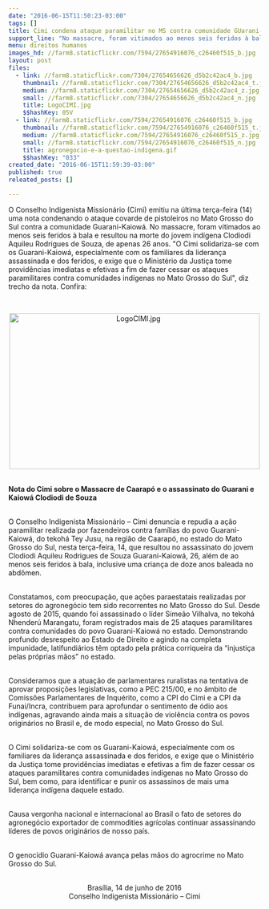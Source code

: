 ```yaml
---
date: "2016-06-15T11:50:23-03:00"
tags: []
title: Cimi condena ataque paramilitar no MS contra comunidade GUarani-Kaiowá
support_line: "No massacre, foram vitimados ao menos seis feridos à bala e resultou na morte do jovem indígena Clodiodi Aquileu Rodrigues de Souza, de apenas 26 anos."
menu: direitos humanos
images_hd: //farm8.staticflickr.com/7594/27654916076_c26460f515_b.jpg
layout: post
files:
  - link: //farm8.staticflickr.com/7304/27654656626_d5b2c42ac4_b.jpg
    thumbnail: //farm8.staticflickr.com/7304/27654656626_d5b2c42ac4_t.jpg
    medium: //farm8.staticflickr.com/7304/27654656626_d5b2c42ac4_z.jpg
    small: //farm8.staticflickr.com/7304/27654656626_d5b2c42ac4_n.jpg
    title: LogoCIMI.jpg
    $$hashKey: 05V
  - link: //farm8.staticflickr.com/7594/27654916076_c26460f515_b.jpg
    thumbnail: //farm8.staticflickr.com/7594/27654916076_c26460f515_t.jpg
    medium: //farm8.staticflickr.com/7594/27654916076_c26460f515_z.jpg
    small: //farm8.staticflickr.com/7594/27654916076_c26460f515_n.jpg
    title: agronegocio-e-a-questao-indigena.gif
    $$hashKey: "033"
created_date: "2016-06-15T11:59:39-03:00"
published: true
releated_posts: []

---
```

<p>O Conselho Indigenista Mission&aacute;rio (Cimi) emitiu na &uacute;ltima ter&ccedil;a-feira (14) uma nota condenando o ataque covarde de pistoleiros no Mato Grosso do Sul contra a comunidade Guarani-Kaiow&aacute;. No massacre, foram vitimados ao menos seis feridos &agrave; bala e resultou na morte do jovem ind&iacute;gena Clodiodi Aquileu Rodrigues de Souza, de apenas 26 anos. &quot;O Cimi solidariza-se com os Guarani-Kaiow&aacute;, especialmente com os familiares da lideran&ccedil;a assassinada e dos feridos, e exige que o Minist&eacute;rio da Justi&ccedil;a tome provid&ecirc;ncias imediatas e efetivas a fim de fazer cessar os ataques paramilitares contra comunidades ind&iacute;genas no Mato Grosso do Sul&quot;, diz trecho da nota. Confira:</p>

<p>&nbsp;</p>

<p style="text-align:center"><img alt="LogoCIMI.jpg" height="311" src="//farm8.staticflickr.com/7304/27654656626_d5b2c42ac4_b.jpg" width="500" /></p>

<p><br />
<strong>Nota do Cimi sobre o Massacre de Caarap&oacute; e o assassinato do Guarani e Kaiow&aacute; Clodiodi de Souza</strong></p>

<p><br />
O Conselho Indigenista Mission&aacute;rio &ndash; Cimi denuncia e repudia a a&ccedil;&atilde;o paramilitar realizada por fazendeiros contra fam&iacute;lias do povo Guarani-Kaiow&aacute;, do tekoh&aacute; Tey Jusu, na regi&atilde;o de Caarap&oacute;, no estado do Mato Grosso do Sul, nesta ter&ccedil;a-feira, 14, que resultou no assassinato do jovem Clodiodi Aquileu Rodrigues de Souza Guarani-Kaiow&aacute;, 26, al&eacute;m de ao menos seis feridos &agrave; bala, inclusive uma crian&ccedil;a de doze anos baleada no abd&ocirc;men.</p>

<p><br />
Constatamos, com preocupa&ccedil;&atilde;o, que a&ccedil;&otilde;es paraestatais realizadas por setores do agroneg&oacute;cio tem sido recorrentes no Mato Grosso do Sul. Desde agosto de 2015, quando foi assassinado o l&iacute;der Sime&atilde;o Vilhalva, no tekoh&aacute; Nhender&uacute; Marangatu, foram registrados mais de 25 ataques paramilitares contra comunidades do povo Guarani-Kaiow&aacute; no estado. Demonstrando profundo desrespeito ao Estado de Direito e agindo na completa impunidade, latifundi&aacute;rios t&ecirc;m optado pela pr&aacute;tica corriqueira da &ldquo;injusti&ccedil;a pelas pr&oacute;prias m&atilde;os&rdquo; no estado.</p>

<p><br />
Consideramos que a atua&ccedil;&atilde;o de parlamentares ruralistas na tentativa de aprovar proposi&ccedil;&otilde;es legislativas, como a PEC 215/00, e no &acirc;mbito de Comiss&otilde;es Parlamentares de Inqu&eacute;rito, como a CPI do Cimi e a CPI da Funai/Incra, contribuem para aprofundar o sentimento de &oacute;dio aos ind&iacute;genas, agravando ainda mais a situa&ccedil;&atilde;o de viol&ecirc;ncia contra os povos origin&aacute;rios no Brasil e, de modo especial, no Mato Grosso do Sul.</p>

<p><br />
O Cimi solidariza-se com os Guarani-Kaiow&aacute;, especialmente com os familiares da lideran&ccedil;a assassinada e dos feridos, e exige que o Minist&eacute;rio da Justi&ccedil;a tome provid&ecirc;ncias imediatas e efetivas a fim de fazer cessar os ataques paramilitares contra comunidades ind&iacute;genas no Mato Grosso do Sul, bem como, para identificar e punir os assassinos de mais uma lideran&ccedil;a ind&iacute;gena daquele estado.</p>

<p><br />
Causa vergonha nacional e internacional ao Brasil o fato de setores do agroneg&oacute;cio exportador de commodities agr&iacute;colas continuar assassinando l&iacute;deres de povos origin&aacute;rios de nosso pa&iacute;s.</p>

<p><br />
O genoc&iacute;dio Guarani-Kaiow&aacute; avan&ccedil;a pelas m&atilde;os do agrocrime no Mato Grosso do Sul.</p>

<p style="text-align: center;"><br />
Bras&iacute;lia, 14 de junho de 2016<br />
Conselho Indigenista Mission&aacute;rio &ndash; Cimi</p>
